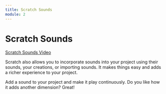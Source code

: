```yaml
---
title: Scratch Sounds
module: 2
---
```


# Scratch Sounds

<p><a href="//www.youtube.com/embed/hakgg69ZRdc" data-lity>Scratch Sounds Video</a></p>

Scratch also allows you to incorporate sounds into your project using their sounds, your creations, or importing sounds.  It makes things easy and adds a richer experience to your project.

Add a sound to your project and make it play continuously.  Do you like how it adds another dimension?  Great!